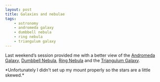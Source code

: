 ```yaml
---
layout: post
title: Galaxies and nebulae
tags:
    - astronomy
    - andromeda galaxy
    - dumbbell nebula
    - ring nebula
    - triangulum galaxy
---
```


Last weekend’s session provided me with a better view of the
[Andromeda Galaxy](https://en.wikipedia.org/wiki/Andromeda_Galaxy),
[Dumbbell Nebula](https://en.wikipedia.org/wiki/Dumbbell_Nebula),
[Ring Nebula](https://en.wikipedia.org/wiki/Ring_Nebula)
and the [Triangulum Galaxy](https://en.wikipedia.org/wiki/Triangulum_Galaxy).

<p>
    <amp-img width="1200" height="800" layout="responsive" src="/assets/images/2015-08-13-andromeda.png"></amp-img>
    *Unfortunately I didn't set up my mount properly so the stars are a little skewed.*
</p>


<amp-img width="850" height="1200" layout="responsive" src="{{site.post_images}}/2015-08-13-dumbbell.png"></amp-img>
<amp-img width="1200" height="781" layout="responsive" src="{{site.post_images}}/2015-08-13-ring.png"></amp-img>
<amp-img width="1200" height="800" layout="responsive" src="{{site.post_images}}/2015-08-13-triangulum.png"></amp-img>